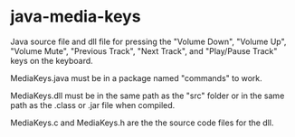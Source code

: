 # java-media-keys
Java source file and dll file for pressing the "Volume Down", "Volume Up", "Volume Mute", "Previous Track", "Next Track", and "Play/Pause Track" keys on the keyboard.

MediaKeys.java must be in a package named "commands" to work.

MediaKeys.dll must be in the same path as the "src" folder or in the same path as the .class or .jar file when compiled.

MediaKeys.c and MediaKeys.h are the the source code files for the dll.
